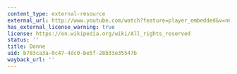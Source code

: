 ```yaml
---
content_type: external-resource
external_url: http://www.youtube.com/watch?feature=player_embedded&v=n6MnkyTRlKU
has_external_license_warning: true
license: https://en.wikipedia.org/wiki/All_rights_reserved
status: ''
title: Donne
uid: b783ca3a-0c47-4dc0-be5f-28b33e35547b
wayback_url: ''
---
```

